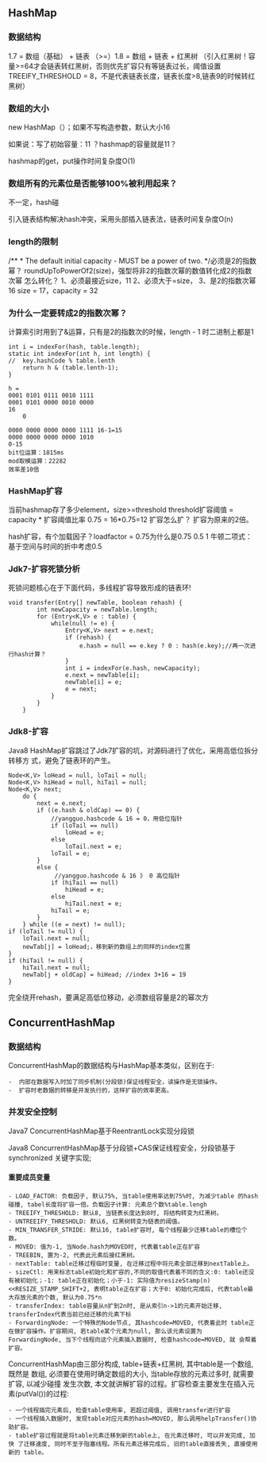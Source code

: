 ## HashMap
### 数据结构
1.7 = 数组（基础） + 链表 
（>=）1.8 = 数组 + 链表 + 红黑树 （引入红黑树！容量>=64才会链表转红黑树，否则优先扩容只有等链表过长，阈值设置TREEIFY_THRESHOLD = 8，不是代表链表长度，链表长度>8,链表9的时候转红黑树）

### 数组的大小

new HashMap（）；如果不写构造参数，默认大小16

如果说：写了初始容量：11 ？hashmap的容量就是11？

hashmap的get，put操作时间复杂度O(1)



### 数组所有的元素位是否能够100%被利用起来？

不一定，hash碰

引入链表结构解决hash冲突，采用头部插入链表法，链表时间复杂度O(n)


### length的限制
/** * The default initial capacity - MUST be a power of two. */必须是2的指数幂？
roundUpToPowerOf2(size)，强型将非2的指数次幂的数值转化成2的指数次幂
怎么转化？
1、必须最接近size，11
2、必须大于=size，
3、是2的指数次幂
16
size = 17，capacity = 32

### 为什么一定要转成2的指数次幂？
计算索引时用到了&运算，只有是2的指数次的时候，length - 1 时二进制上都是1
```
int i = indexFor(hash, table.length);
static int indexFor(int h, int length) {
//  key.hashCode % table.lenth
	return h & (table.lenth-1);
}

h = 
0001 0101 0111 0010 1111
0001 0101 0000 0010 0000
16
    0
    
0000 0000 0000 0000 1111 16-1=15
0000 0000 0000 0000 1010
0-15
bit位运算：1815ms
mod取模运算：22282
效率差10倍

```


### HashMap扩容
当前hashmap存了多少element，size>=threshold
threshold扩容阈值 = capacity * 扩容阈值比率 0.75 = 16*0.75=12
扩容怎么扩？
扩容为原来的2倍。

hash扩容，有个加载因子？loadfactor = 0.75为什么是0.75
0.5
1
牛顿二项式：基于空间与时间的折中考虑0.5

### Jdk7-扩容死锁分析 
死锁问题核心在于下面代码，多线程扩容导致形成的链表环!
```
void transfer(Entry[] newTable, boolean rehash) {
        int newCapacity = newTable.length;
        for (Entry<K,V> e : table) {
            while(null != e) {
                Entry<K,V> next = e.next;
                if (rehash) { 
                    e.hash = null == e.key ? 0 : hash(e.key);//再一次进行hash计算？
                }
                int i = indexFor(e.hash, newCapacity);
                e.next = newTable[i];
                newTable[i] = e;
                e = next;
            }
        }
    }
```

### Jdk8-扩容
Java8 HashMap扩容跳过了Jdk7扩容的坑，对源码进行了优化，采用高低位拆分转移方 式，避免了链表环的产生。
```
Node<K,V> loHead = null, loTail = null;
Node<K,V> hiHead = null, hiTail = null;
Node<K,V> next;
    do {
        next = e.next;
        if ((e.hash & oldCap) == 0) {
            //yangguo.hashcode & 16 = 0，用低位指针
            if (loTail == null)
                loHead = e;
            else
                loTail.next = e;
            loTail = e;
        }
        else {
             //yangguo.hashcode & 16 》 0 高位指针
            if (hiTail == null)
                hiHead = e;
            else
                hiTail.next = e;
            hiTail = e;
        }
    } while ((e = next) != null);
if (loTail != null) {
    loTail.next = null; 
    newTab[j] = loHead;，移到新的数组上的同样的index位置
}
if (hiTail != null) {
    hiTail.next = null;
    newTab[j + oldCap] = hiHead; //index 3+16 = 19
}

```
完全绕开rehash，要满足高低位移动，必须数组容量是2的幂次方

## ConcurrentHashMap
### 数据结构
ConcurrentHashMap的数据结构与HashMap基本类似，区别在于:

    -  内部在数据写入时加了同步机制(分段锁)保证线程安全，读操作是无锁操作。
    -  扩容时老数据的转移是并发执行的，这样扩容的效率更高。
    
### 并发安全控制
Java7 ConcurrentHashMap基于ReentrantLock实现分段锁

Java8 ConcurrentHashMap基于分段锁+CAS保证线程安全，分段锁基于synchronized 关键字实现;

#### 重要成员变量

    - LOAD_FACTOR: 负载因子, 默认75%, 当table使用率达到75%时, 为减少table 的hash碰撞, tabel长度将扩容一倍。负载因子计算: 元素总个数%table.lengh
    - TREEIFY_THRESHOLD: 默认8, 当链表长度达到8时, 将结构转变为红黑树。
    - UNTREEIFY_THRESHOLD: 默认6, 红黑树转变为链表的阈值。
    - MIN_TRANSFER_STRIDE: 默认16, table扩容时, 每个线程最少迁移table的槽位个数。
    - MOVED: 值为-1, 当Node.hash为MOVED时, 代表着table正在扩容
    - TREEBIN, 置为-2, 代表此元素后接红黑树。
    - nextTable: table迁移过程临时变量, 在迁移过程中将元素全部迁移到nextTable上。
    - sizeCtl: 用来标志table初始化和扩容的,不同的取值代表着不同的含义:0: table还没有被初始化；-1: table正在初始化；小于-1: 实际值为resizeStamp(n)<<RESIZE_STAMP_SHIFT+2, 表明table正在扩容；大于0: 初始化完成后, 代表table最大存放元素的个数, 默认为0.75*n
    - transferIndex: table容量从n扩到2n时, 是从索引n->1的元素开始迁移, transferIndex代表当前已经迁移的元素下标
    - ForwardingNode: 一个特殊的Node节点, 其hashcode=MOVED, 代表着此时 table正在做扩容操作。扩容期间, 若table某个元素为null, 那么该元素设置为 ForwardingNode, 当下个线程向这个元素插入数据时, 检查hashcode=MOVED, 就 会帮着扩容。

ConcurrentHashMap由三部分构成, table+链表+红黑树, 其中table是一个数组, 既然是 数组, 必须要在使用时确定数组的大小, 当table存放的元素过多时, 就需要扩容, 以减少碰撞 发生次数, 本文就讲解扩容的过程。扩容检查主要发生在插入元素(putVal())的过程:
    
    - 一个线程插完元素后, 检查table使用率, 若超过阈值, 调用transfer进行扩容
    - 一个线程插入数据时, 发现table对应元素的hash=MOVED, 那么调用helpTransfer()协助扩容。
    - table扩容过程就是将table元素迁移到新的table上, 在元素迁移时, 可以并发完成, 加快 了迁移速度, 同时不至于阻塞线程。所有元素迁移完成后, 旧的table直接丢失, 直接使用新的 table。
        
    


    